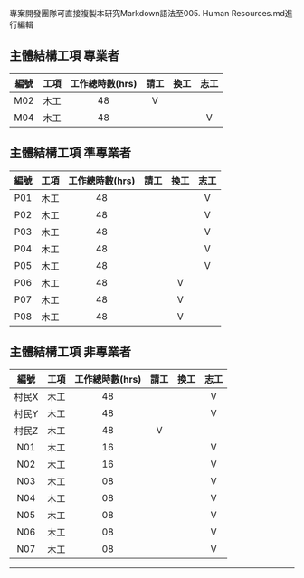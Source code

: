 專案開發團隊可直接複製本研究Markdown語法至005. Human Resources.md進行編輯

## 主體結構工項 專業者 
|編號|工項|工作總時數(hrs)|請工|換工|志工|
|:-:|:-:|:-:|:-:|:-:|:-:|
|M02    |木工   |48   |V   |   |   |
|M04    |木工   |48   |   |   |V   |
## 主體結構工項 準專業者
|編號|工項|工作總時數(hrs)|請工|換工|志工|
|:-:|:-:|:-:|:-:|:-:|:-:|
|P01   |木工   |48   |   |   |V   |
|P02   |木工   |48   |   |   |V   |
|P03   |木工   |48   |   |   |V   |
|P04   |木工   |48   |   |   |V   |
|P05   |木工   |48   |   |   |V   |
|P06   |木工   |48   |   |V   |   |
|P07   |木工   |48   |   |V   |   |
|P08   |木工   |48   |   |V   |   |
## 主體結構工項 非專業者
|編號|工項|工作總時數(hrs)|請工|換工|志工|
|:-:|:-:|:-:|:-:|:-:|:-:|
|村民X   |木工   |48   |   |   |V   |
|村民Y   |木工   |48   |   |   |V   |
|村民Z   |木工   |48   |V   |   |   |
|N01   |木工   |16   |   |   |V   |
|N02   |木工   |16   |   |   |V   |
|N03   |木工   |08   |   |   |V   |
|N04   |木工   |08   |   |   |V   |
|N05   |木工   |08   |   |   |V   |
|N06   |木工   |08   |   |   |V   |
|N07   |木工   |08   |   |   |V   |
***
